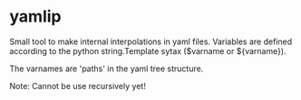 # yamlip #

Small tool to make internal interpolations in yaml files.
Variables are defined according to the python string.Template sytax ($varname or ${varname}).

The varnames are 'paths' in the yaml tree structure.


Note: Cannot be use recursively yet!


